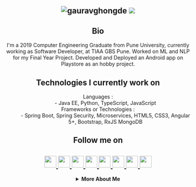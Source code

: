 <html>
   <body>
       <h2>
         <p align="center"> 
            <img src="https://komarev.com/ghpvc/?username=gauravghongde&label=Profile%20Views&color=blue&style=plastic" alt="gauravghongde"/>
            <a href="https://madebygaurav.vercel.app">
               <img src="https://img.shields.io/badge/Portfolio-madebygaurav.vercel.app-2ea44f?style=plastic"/>
            </a>
         </p>
      </h2>
      <h2 align="center">Bio</h2>
      <p align="center">
         I'm a 2019 Computer Engineering Graduate from Pune University, currently working as Software Developer, at TIAA GBS Pune. Worked on ML and NLP for my Final Year Project. Developed and Deployed an Android app on Playstore as an hobby project. <br>
      </p>
      <h2 align="center">Technologies I currently work on</h2>
      <dl align="center">
         <dt>Languages :</dt>
         <dd>- Java EE, Python, TypeScript, JavaScript</dd>
         <dt>Frameworks or Technologies :</dt>
         <dd>- Spring Boot, Spring Security, Microservices,
            HTML5, CSS3, Angular 5+, Bootstrap, RxJS
            MongoDB
         </dd>
      </dl>
      <h2 align="center">Follow me on</h2>
      <h2 align="center">
         <a href="https://twitter.com/madebygaurav">
         <img src="https://github.com/gauravghongde/social-icons/blob/master/PNG/Black/Twitter_black.png" width="32" height="32"/>
         </a>
         <a href="https://www.linkedin.com/in/gauravghongde">
         <img src="https://github.com/gauravghongde/social-icons/blob/master/PNG/Black/LinkedIN_black.png" width="32" height="32"/>
         </a>
         <a href="https://www.instagram.com/madebygaurav">
         <img src="https://github.com/gauravghongde/social-icons/blob/master/PNG/Black/Instagram_black.png" width="32" height="32"/>
         </a>
         <a href="https://www.behance.net/gauravghongde">
         <img src="https://github.com/gauravghongde/social-icons/blob/master/PNG/Black/Behance_black.png" width="32" height="32"/>
         </a>
         <a href="mailto:7gaurav.ghongde@gmail.com">
         <img src="https://github.com/gauravghongde/social-icons/blob/master/PNG/Black/Gmail_black.png" width="32" height="32"/>
         </a>
         <a href="https://telegram.me/gsg7397">
         <img src="https://github.com/gauravghongde/social-icons/blob/master/PNG/Black/Telegram_black.png" width="32" height="32"/>
         </a>
         <a href="https://discord.gg/2RHSUwy">
         <img src="https://github.com/gauravghongde/social-icons/blob/master/PNG/Black/Discord_black.png" width="32" height="32"/>
         </a>
         <a href="https://play.google.com/store/apps/dev?id=7300960281868524728">
         <img src="https://github.com/gauravghongde/social-icons/blob/master/PNG/Black/GooglePlay_black.png" width="32" height="32"/>
         </a>
      </h2>
      <details align="center">
         <summary><b>More About Me</b><br></summary>
         <div>
            <div>
               <b>
                  <h3>My Stats</h3>
                  <a href="https://github.com/gauravghongde/github-readme-stats/actions">
                  <img alt="gauravghongde's github stats" src="https://github-readme-stats-gaurav.vercel.app/api?username=gauravghongde&show_icons=true&title_color=4078c0&icon_color=6cc644&text_color=333&bg_color=f5f5f5"/>
                  </a>
               </b>
            </div>
            <div>
               <b>
                  <h3>My Spotify</h3>
                  <a href="https://spotify-now-playing.vercel.app/api/spotify-now-playing">
                  <img alt="Now playing Spotify" src="https://spotify-now-playing.vercel.app/api/spotify-now-playing"/>
                  </a>
               </b>
            </div>
         </div>
      </details>
   </body>
</html>

